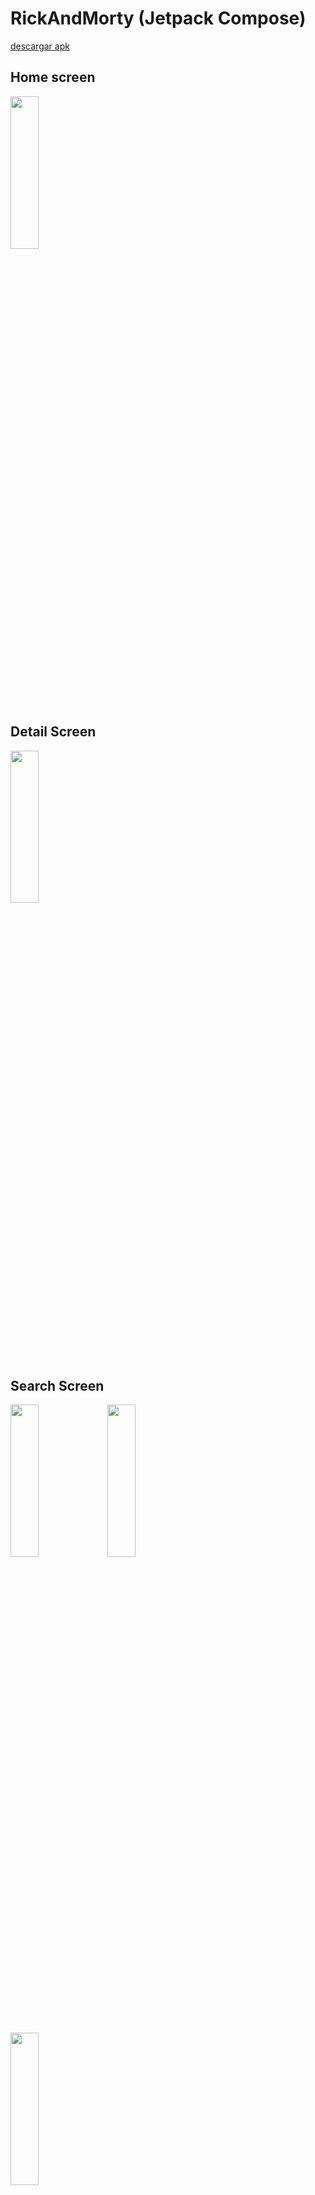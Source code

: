 # RickAndMorty (Jetpack Compose)

[descargar apk](https://github.com/mica-reyes/RickAndMorty/blob/master/app-debug.apk)
## Home screen
<img src=https://github.com/user-attachments/assets/1fc32e21-96ef-4232-ba42-d8e259598305 width=30% height=25%> 

## Detail Screen
<img src=https://github.com/user-attachments/assets/4a03bf18-c9af-45d2-874d-a3f9e802c5f8 width=30% height=25%> 

## Search Screen
<img src=https://github.com/user-attachments/assets/d1eb60be-2a68-44e3-9b47-f080503dbf11 width=30% height=25%> 
<img src=https://github.com/user-attachments/assets/4889927b-2253-4048-bae7-89302b8fe98b width=30% height=25%> 

##
<img src=https://github.com/user-attachments/assets/cd9b60f6-a1e0-45b7-9f63-a9311f86f58d width=30% height=25%> 

## Connection error
<img src=https://github.com/user-attachments/assets/0d44dc17-0296-434c-a8c3-7439a9be56a6 width=30% height=25%> 
<img src=https://github.com/user-attachments/assets/103b1e8a-4fc2-4f1f-acdf-32326fbf4e79 width=30% height=25%> 

## DEMO

https://github.com/user-attachments/assets/cc2eda58-610b-4a6e-8cb5-1e0737abb1ed





